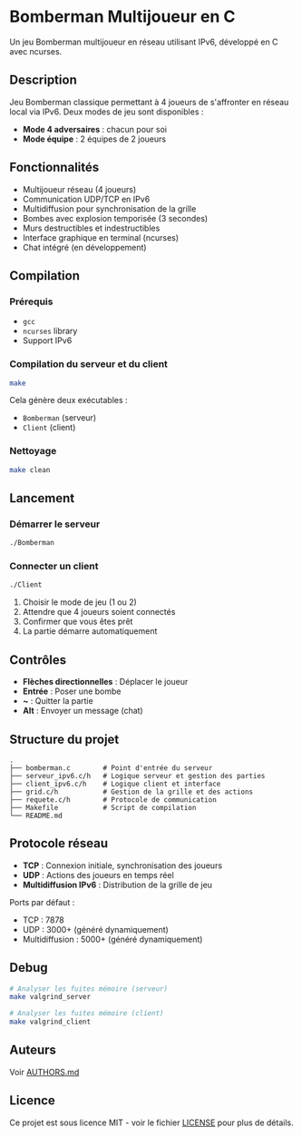 # Bomberman Multijoueur en C

Un jeu Bomberman multijoueur en réseau utilisant IPv6, développé en C avec ncurses.

## Description

Jeu Bomberman classique permettant à 4 joueurs de s'affronter en réseau local via IPv6. Deux modes de jeu sont disponibles :
- **Mode 4 adversaires** : chacun pour soi
- **Mode équipe** : 2 équipes de 2 joueurs

## Fonctionnalités

- Multijoueur réseau (4 joueurs)
- Communication UDP/TCP en IPv6
- Multidiffusion pour synchronisation de la grille
- Bombes avec explosion temporisée (3 secondes)
- Murs destructibles et indestructibles
- Interface graphique en terminal (ncurses)
- Chat intégré (en développement)

## Compilation

### Prérequis
- `gcc`
- `ncurses` library
- Support IPv6

### Compilation du serveur et du client
```bash
make
```

Cela génère deux exécutables :
- `Bomberman` (serveur)
- `Client` (client)

### Nettoyage
```bash
make clean
```

## Lancement

### Démarrer le serveur
```bash
./Bomberman
```

### Connecter un client
```bash
./Client
```

1. Choisir le mode de jeu (1 ou 2)
2. Attendre que 4 joueurs soient connectés
3. Confirmer que vous êtes prêt
4. La partie démarre automatiquement

## Contrôles

- **Flèches directionnelles** : Déplacer le joueur
- **Entrée** : Poser une bombe
- **~** : Quitter la partie
- **Alt** : Envoyer un message (chat)

## Structure du projet

```
.
├── bomberman.c        # Point d'entrée du serveur
├── serveur_ipv6.c/h   # Logique serveur et gestion des parties
├── client_ipv6.c/h    # Logique client et interface
├── grid.c/h           # Gestion de la grille et des actions
├── requete.c/h        # Protocole de communication
├── Makefile           # Script de compilation
└── README.md
```

## Protocole réseau

- **TCP** : Connexion initiale, synchronisation des joueurs
- **UDP** : Actions des joueurs en temps réel
- **Multidiffusion IPv6** : Distribution de la grille de jeu

Ports par défaut :
- TCP : 7878
- UDP : 3000+ (généré dynamiquement)
- Multidiffusion : 5000+ (généré dynamiquement)

## Debug

```bash
# Analyser les fuites mémoire (serveur)
make valgrind_server

# Analyser les fuites mémoire (client)
make valgrind_client
```

## Auteurs

Voir [AUTHORS.md](AUTHORS.md)

## Licence

Ce projet est sous licence MIT - voir le fichier [LICENSE](LICENSE) pour plus de détails.